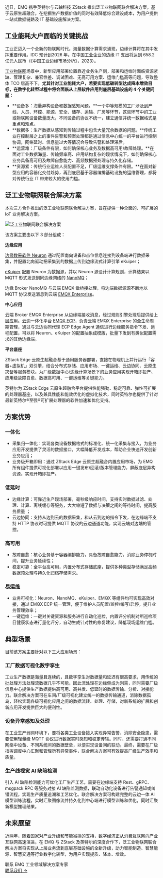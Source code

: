 近日，EMQ 携手英特尔与云轴科技 ZStack 推出泛工业物联网联合解决方案，基于云原生超融合，在挖掘生产数据价值的同时有效降低综合建设成本，为用户提供一站式数据链路及 IT 基础设施解决方案。

## **工业能耗大户面临的关键挑战**

工业正迈入一个全新的物联网时代，海量数据计算需求涌现，边缘计算将在其中发挥重要作用。IDC 预计到2026 年，在中国工业企业的边缘 IT 支出将达到 658.2 亿元人民币（《中国工业边缘市场分析》，2023）。

[工业物联网](https://www.emqx.com/zh/blog/iiot-explained-examples-technologies-benefits-and-challenges)场景中，新型应用部署位置靠近业务生产侧，部署和运维时面临资源紧缺、管理复杂、兼容性差、调试困难、无高可用方案、运维门槛高等问题，导致整体 TCO 居高不下。**尤其针对工业能耗大户，若要实现低碳转型达成降本增效目标，在数字化转型过程中将会面临从上层软件应用到底层基础设施的 4 个关键问题：**

- **设备多：海量异构设备和数据感知问题。**一个中等规模的工厂涉及到产线、人员、环控、能源、安全、储存、运输、厂房等环节，这些环节中的工业或物联网设备数量庞大，不同设备的协议不统一，建立通信并统一数据格式是重点和难点。
- **数据多：生产数据从感知到传输过程中包含大量冗余数据的问题。**传统工业在控制层之上的事件告警和预案处理都是通过信息中心统一的平台进行控制协调，网络延时、信息量过大等情况会导致告警和处理滞后。
- **运营难：厂级条件有限，如何确保核心业务及数据高可用/故障处理。**在面对工业数据海量、传输频率高、应用结构复杂的现状情况下，如何确保核心业务具备高可用及故障自愈能力、高频数据预处理与持久化存储。
- **资源紧：传统行业运维人员配置不足，厂级运维支撑条件有限。**在面对新型应用的容器化交付趋势，再到底层基于容器编排基础设施的运维管理，都将对传统行业 IT 带来较大的使用门槛。

##  **泛工业物联网联合解决方案**

本次三方合作推出的泛工业物联网联合解决方案，旨在提供一种全面的、可扩展的 IoT 业务解决方案。

![泛工业物联网联合解决方案](https://assets.emqx.com/images/4bddb9996f592b6d520bbd40c06fd81a.png)

该方案主要由以下 3 部分组成：

**边缘应用**

[边缘数采软件 Neuron](https://neugates.io/zh) 通过配置南向设备和点位信息连接到设备端进行数据采集，并配置北向驱动把采集到的数据上传到边缘流式计算引擎 eKuiper；

[eKuiper](https://ekuiper.org/zh) 配置 Neuron 为数据源，并以 Neuron 源设计计算规则，计算结果以 MQTT 形式发送到同边缘网络的 [NanoMQ](https://nanomq.io/zh)；

边缘 Broker NanoMQ 与云端 EMQX 做桥接处理，将边端数据源源不断地以 MQTT 协议发送消息到云端 [EMQX Enterprise](https://www.emqx.com/zh/products/emqx)。

**中心应用**

云端 Broker EMQX Enterprise 从边缘端接收消息，经过规则引擎处理后提供给上层应用。云边一体化平台 [EMQX ECP](https://www.emqx.com/zh/products/emqx-ecp)，负责云端 EMQX Enterprise 的全生命周期管理，通过与云边协同代理 ECP Edge Agent 通信进行边缘服务指令下发、远程配置，可以将 Neuron、eKuiper 的配置抽象成模版，批量下发到有类似配置需求的其他边缘端。

**平台底座**

ZStack Edge 云原生超融合基于通用服务器部署，直接在物理机上并行运行「容器+虚拟机」双引擎，结合分布式存储、应用市场、一键运维、云边协同、云原生灾备等服务模块，为厂级数据中心/边缘计算场景下的业务应用实现开箱即投产、应用级故障自愈、数据高可用、一键运维等关键能力。

英特尔为 ZStack Edge 云原生超融合平台提供性能强劲、稳定可靠、弹性可扩展的处理器基座，以及兼具性能和能效优化的虚拟化技术，同时英特尔也提供了针对最新英特尔®至强®可扩展处理器的软件加速和优化支持。

## **方案优势**

### **一体化**

- 采集归一体化：实现各类设备数据格式的标准化、统一化采集与接入，为业务应用开发提供了灵活的数据接口，大幅降低开发成本，帮助企业快速开发创新业务应用；
- 业务级开箱即用：通过 ZStack Edge 云原生超融合内置应用市场，为 EMQ 所有组件提供可视化部署以应用一键发布/回滚/版本管理能力，屏蔽底层异构资源，实现开箱即投产。

### **低延时**

- 边缘计算：可靠近生产现场部署，毫秒级响应时间，支持实时数据过滤、处理、计算、离线缓存等服务，大大缩短了数据与决策之间的等待时间，提高服务质量 ；
- 云边协同：支持从边到云的数据采集，和从云到边的指令下发，在边缘端不支持 HTTP 协议时可提供 MQTT 协议的云边通道功能，实现云端对边端的管控。

### **高可用**

- 故障自愈：核心业务基于容器编排能力，具备故障自愈能力，消除业务停机时间，提升业务延续性；
- 稳定可靠：全平台高可用，内置分布式存储底座，提供多种类型存储满足高频数据预处理与持久化归档存储需求。

### **易运维**

- 业务可视化：Neuron、NanoMQ、eKuiper、EMQX 等组件均可实现高效对接，通过 EMQX ECP 统一管理，便于维护人员配置/监控/编写/启停，提升业务管理效率；
- 一键运维：一键对关键资源和服务进行自动化巡检，内置评分机制对所巡检项目健康状态进行量化评分，自动生成针对性的修复建议，降低现场运维门槛。

## **典型场景**

目前该方案主要针对以下三大应用场景：

### **工厂数据可视化数字孪生**

工业生产数据是海量且连续的，且数字孪生对数据量和延迟有很高要求，用传统的批处理方法处理流数据几乎不可能，因此流处理在边缘侧成为刚需，同时需要厂级信息中心提供生产数据提供高可用、高并发、低延时的数据传输、分析、对接能力。联合解决方案可在车间/厂级可视化建立统一的数据传输通道，消除数据孤岛，轻松实现各级可视化应用之间的数据流转、处理、存储，对新系统的扩展和创新应用开发提供巨大的便利性。

### **设备异常感知及处理**

在工业生产弱网环境下，要将各类工业设备接入实现异常告警、消除安全隐患，需要使用轻量级 MQTT 协议进行数据实时感知和稳定传输。同时，还需要打通不同网络中设备、不同系统间的数据壁垒，以便实现设备间的联动。最终，需要在厂级指挥调度中心汇聚和管理所有异常事件，联合解决方案可有效提高厂级生产效率和质量。

### **生产线视觉 AI 缺陷检测**

引入 AI 缺陷检测能力可优化工厂生产工艺，需要在边缘端支持 Rest、gRPC、msgpack RPC 等服务对接 AI 缺陷监测数据，联动自动化设备进行告警通知或纠错流程，实现生产质量追溯和工艺优化。联合解决方案可构建完整的云边一体 AI 模型训练流程，实时汇聚图像流并持久化到中心端进行模型训练和优化，同时汇聚新模型推理结果。

## **未来展望**

近两年，随着国家对产业升级和节能减排的支持，数字经济正从消费互联网向产业互联网高速演进。在 EMQ 与 ZStack 及英特尔的深度合作下，泛工业物联网联合解决方案将实现从上层业务流到底层基础设施的全新升级，助力智能制造、智慧能源、智慧交通等行业数字化转型，为用户实现提质、降本、增效。





<section class="promotion">
    <div>
        联系 EMQ 工业领域解决方案专家
    </div>
    <a href="https://www.emqx.com/zh/contact?product=solutions" class="button is-gradient px-5">联系我们 →</a>
</section>
